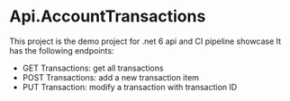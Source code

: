 # Api.AccountTransactions

This project is the demo project for .net 6 api and CI pipeline showcase
It has the following endpoints:
- GET Transactions: get all transactions
- POST Transactions: add a new transaction item
- PUT Transaction: modify a transaction with transaction ID
